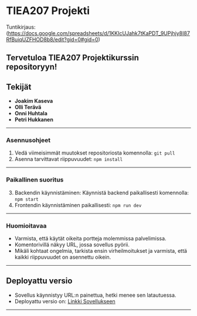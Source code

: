 # TIEA207 Projekti

Tuntikirjaus: (https://docs.google.com/spreadsheets/d/1KKIcUJahk7tKaPDT_9UPjhjy8I87RfBuiqUZFHOD8b8/edit?gid=0#gid=0)

Tervetuloa TIEA207 Projektikurssin repositoryyn!
----------------------------------------------------------------------------------------------------------------------
## Tekijät
- **Joakim Kaseva**
- **Olli Terävä**
- **Onni Huhtala**
- **Petri Hukkanen**
----------------------------------------------------------------------------------------------------------------------

### Asennusohjeet

1. Vedä viimeisimmät muutokset repositoriosta komennolla:
   `git pull`
2. Asenna tarvittavat riippuvuudet:
   `npm install`
----------------------------------------------------------------------------------------------------------------------

### Paikallinen suoritus

3. Backendin käynnistäminen: Käynnistä backend paikallisesti komennolla:
   `npm start`
4. Frontendin käynnistäminen paikallisesti:
   `npm run dev`
----------------------------------------------------------------------------------------------------------------------

### Huomioitavaa
- Varmista, että käytät oikeita portteja molemmissa palvelimissa.
- Komentorivillä näkyy URL, jossa sovellus pyörii.
- Mikäli kohtaat ongelmia, tarkista ensin virheilmoitukset ja varmista, että kaikki riippuvuudet on asennettu oikein.
----------------------------------------------------------------------------------------------------------------------

## Deployattu versio
- Sovellus käynnistyy URL:n painettua, hetki menee sen latautuessa. 
- Deployattu versio on: [Linkki Sovellukseen](https://tiea207-projekti-2024.onrender.com/)
  

----------------------------------------------------------------------------------------------------------------------
